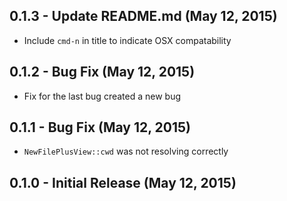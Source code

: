 ## 0.1.3 - Update README.md (May 12, 2015)
* Include `cmd-n` in title to indicate OSX compatability

## 0.1.2 - Bug Fix (May 12, 2015)
* Fix for the last bug created a new bug

## 0.1.1 - Bug Fix (May 12, 2015)
* `NewFilePlusView::cwd` was not resolving correctly

## 0.1.0 - Initial Release (May 12, 2015)
